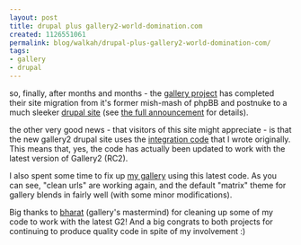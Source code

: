 ```yaml
---
layout: post
title: drupal plus gallery2-world-domination.com
created: 1126551061
permalink: blog/walkah/drupal-plus-gallery2-world-domination-com/
tags:
- gallery
- drupal
---
```

<p>so, finally, after months and months - the <a href="http://gallery.sourceforge.net/">gallery project</a> has completed their site migration from it's former mish-mash of phpBB and postnuke to a much sleeker <a href="http://drupal.org/">drupal site</a> (see <a href="http://gallery.menalto.com/page/welcome_to_the_new_gallery_website">the full announcement</a> for details).</p>

<p>the other very good news - that visitors of this site might appreciate - is that the new gallery2 drupal site uses the <a href="http://drupal.org/project/gallery" title="Drupal Gallery module">integration code</a> that I wrote originally. This means that, yes, the code has actually been updated to work with the latest version of Gallery2 (RC2).</p>

<p>I also spent some time to fix up <a href="http://walkah.net/gallery">my gallery</a> using this latest code. As you can see, "clean urls" are working again, and the default "matrix" theme for gallery blends in fairly well (with some minor modifications).</p>

<p>Big thanks to <a href="http://www.mediratta.net/">bharat</a> (gallery's mastermind) for cleaning up some of my code to work with the latest G2! And a big congrats to both projects for continuing to produce quality code in spite of my involvement :)</p>
